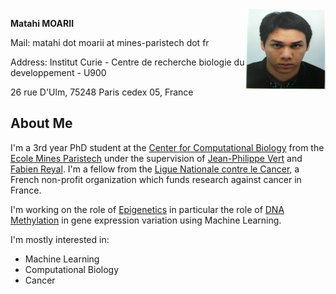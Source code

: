<img src="/img/matahi.png" alt="Matahi" width="128" height="128" style="float: right"/> 

**Matahi MOARII**

Mail: matahi dot moarii at mines-paristech dot fr

Address: Institut Curie - Centre de recherche biologie du developpement - U900

26 rue D'Ulm, 75248 Paris cedex 05, France

About Me
--------

I'm a 3rd year PhD student at the [Center for Computational Biology](http://cbio.ensmp.fr) from the [Ecole Mines Paristech](https://www.mines-paristech.fr) under the supervision of [Jean-Philippe Vert](http://cbio.ensmp.fr/~jvert) and [Fabien Reyal](http://www.linkedin.com/in/fabienreyal). I'm a fellow from the [Ligue Nationale contre le Cancer](http://www.ligue-cancer.net), a French non-profit organization which funds research against cancer in France.

I'm working on the role of [Epigenetics](http://en.wikipedia.org/wiki/Epigenetics) in particular the role of [DNA Methylation](http://en.wikipedia.org/wiki/DNA_methylation) in gene expression variation using Machine Learning. 

I'm mostly interested in:

* Machine Learning
* Computational Biology
* Cancer 
